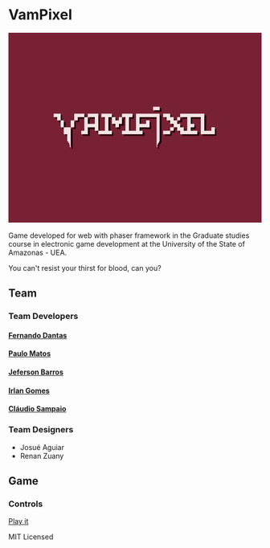 # VamPixel

![GitHub Logo](assets/img/menu.png)

Game developed for web with phaser framework in the Graduate studies course in electronic game development at the University of the State of Amazonas - UEA.

You can't resist your thirst for blood, can you?

## Team

### Team Developers

####  [Fernando Dantas](https://github.com/fernandodantasfilho)
####  [Paulo Matos](https://github.com/jrmatos)
####  [Jeferson Barros](https://github.com/jbalves)
####  [Irlan Gomes](https://github.com/irlancarlo)
####  [Cláudio Sampaio](https://github.com/csampaio)
  
### Team Designers

  * Josué Aguiar
  * Renan Zuany

## Game 

### Controls


[Play it](https://fernandodantasfilho.github.io/vampixel_platform/)

MIT Licensed
